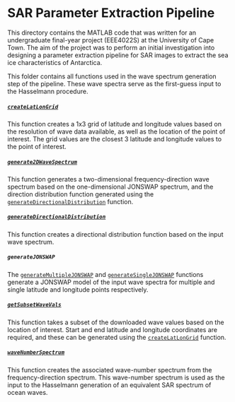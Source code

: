# SAR Parameter Extraction Pipeline
This directory contains the MATLAB code that was written for an undergraduate final-year project (EEE4022S) at the University of Cape Town. The aim of the project was to perform an initial investigation into designing a parameter extraction pipeline for SAR images to extract the sea ice characteristics of Antarctica.

This folder contains all functions used in the wave spectrum generation step of the pipeline. These wave spectra serve as the first-guess input to the Hasselmann procedure.

##### [`createLatLonGrid`](./createLatLonGrid.m)
This function creates a 1x3 grid of latitude and longitude values based on the resolution of wave data available, as well as the location of the point of interest. The grid values are the closest 3 latitude and longitude values to the point of interest.

##### [`generate2DWaveSpectrum`](./generate2DWaveSpectrum.m)
This function generates a two-dimensional frequency-direction wave spectrum based on the one-dimensional JONSWAP spectrum, and the direction distribution function generated using the [`generateDirectionalDistribution`](./generateDirectionalDistribution.m) function.

##### [`generateDirectionalDistribution`](./generateDirectionalDistribution.m)
This function creates a directional distribution function based on the input wave spectrum.

##### `generateJONSWAP`
The [`generateMultipleJONSWAP`](./generateMultipleJONSWAP.m) and [`generateSingleJONSWAP`](./generateSingleJONSWAP.m) functions generate a JONSWAP model of the input wave spectra for multiple and single latitude and longitude points respectively.

##### [`getSubsetWaveVals`](./getSubsetWaveVals.m)
This function takes a subset of the downloaded wave values based on the location of interest. Start and end latitude and longitude coordinates are required, and these can be generated using the [`createLatLonGrid`](./createLatLonGrid.m) function.

##### [`waveNumberSpectrum`](./waveNumberSpectrum.m)
This function creates the associated wave-number spectrum from the frequency-direction spectrum. This wave-number spectrum is used as the input to the Hasselmann generation of an equivalent SAR spectrum of ocean waves.

